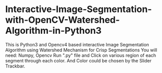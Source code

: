 # Interactive-Image-Segmentation-with-OpenCV-Watershed-Algorithm-in-Python3
This is Python3 and Opencv4 based interactive Image Segmentation Algorithm using Watershed Mechanism for Crisp Segmentations
You will need:
Numpy, Opencv
Run ".py" file and Click on various region of each segment through each color. And Color could be chosen by the Slider Trackbar.

